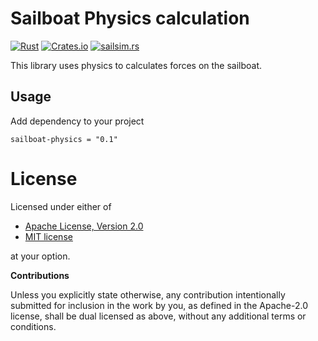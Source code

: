 # Sailboat Physics calculation

[![Rust](https://github.com/klangner/sailboat-physiscs.rs/actions/workflows/rust.yml/badge.svg)](https://github.com/klangner/sailboat-physiscs.rs/actions/workflows/rust.yml)
[![Crates.io](https://img.shields.io/crates/v/sailboat-physiscs.svg)](https://crates.io/crates/sailboat-physiscs) 
[![sailsim.rs](https://docs.rs/sailboat-physiscs/badge.svg)](https://docs.rs/sailboat-physiscs/)

This library uses physics to calculates forces on the sailboat.


## Usage

Add dependency to your project
```
sailboat-physics = "0.1"
```

# License

Licensed under either of

 * [Apache License, Version 2.0](http://www.apache.org/licenses/LICENSE-2.0)
 * [MIT license](http://opensource.org/licenses/MIT)

at your option.


**Contributions**

Unless you explicitly state otherwise, any contribution intentionally submitted
for inclusion in the work by you, as defined in the Apache-2.0 license, shall be
dual licensed as above, without any additional terms or conditions.
